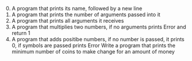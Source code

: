 0. A program that prints its name, followed by a new line
1. A program that prints the number of arguments passed into it
2. A program that prints all arguments it receives
3. A program that multiplies two numbers, if no arguments prints Error and return 1
4. A program that adds positibe numbers, if no number is passed, it prints 0, if symbols are passed prints Error
Write a program that prints the minimum number of coins to make change for an amount of money
